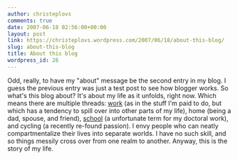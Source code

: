 ```yaml
---
author: christeplovs
comments: true
date: 2007-06-18 02:56:00+00:00
layout: post
link: https://christeplovs.wordpress.com/2007/06/18/about-this-blog/
slug: about-this-blog
title: About this blog
wordpress_id: 26
---
```


Odd, really, to have my "about" message be the second entry in my blog.  I guess the previous entry was just a test post to see how blogger works. So what's this blog about?  It's about my life as it unfolds, right now.  Which means there are multiple threads: [work](http://ikit.org) (as in the stuff I'm paid to do, but which has a tendency to spill over into other parts of my life), home (being a dad, spouse, and friend), [school](http://www.oise.utoronto.ca/) (a unfortunate term for my doctoral work), and cycling (a recently re-found passion).  I envy people who can neatly compartmentalize their lives into separate worlds.  I have no such skill, and so things messily cross over from one realm to another.  Anyway, this is the story of my life.
